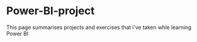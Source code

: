# Power-BI-project
This page summarises projects and exercises that i've taken whle learning Power BI

